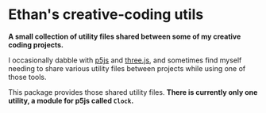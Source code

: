 # Ethan's creative-coding utils

**A small collection of utility files shared between some of my creative coding projects.**

I occasionally dabble with [p5js](https://p5js.org) and [three.js](https://threejs.org), and sometimes find myself needing to share various utility files between projects while using one of those tools.

This package provides those shared utility files. **There is currently only one utility, a module for p5js called `Clock`.**
